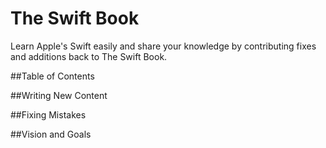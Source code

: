 # The Swift Book
Learn Apple's Swift easily and share your knowledge by contributing fixes and additions back to The Swift Book.

##Table of Contents

##Writing New Content

##Fixing Mistakes

##Vision and Goals
